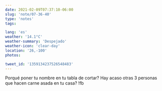 ```yaml
---
date: 2021-02-09T07:37:10-06:00
slug: 'note/07-36-40'
type: 'notes'
tags:

lang: 'es'
weather: '14.1°C'
weather-summary: 'Despejado'
weather-icon: 'clear-day'
location: '26,-100'
photos:

tweet_id: '1359134237526548483'
---
```

Porqué poner tu nombre en tu tabla de cortar?
Hay acaso otras 3 personas que hacen carne asada en tu casa? !fb